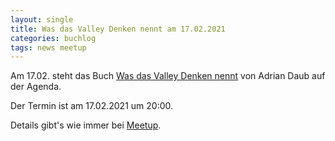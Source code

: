 ```yaml
---
layout: single
title: Was das Valley Denken nennt am 17.02.2021
categories: buchlog
tags: news meetup
---
```


Am 17.02. steht das Buch [Was das Valley Denken nennt](https://www.goodreads.com/book/show/55891977-was-das-valley-denken-nennt) von Adrian Daub auf der Agenda.

Der Termin ist am 17.02.2021 um 20:00.

Details gibt's wie immer bei [Meetup](https://www.meetup.com/de-DE/The-Guided-Reading-Guild/events/275792038/).